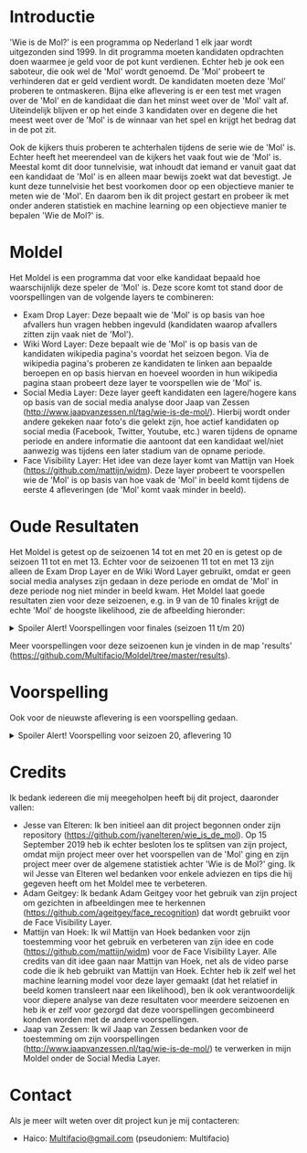 # Introductie
'Wie is de Mol?' is een programma op Nederland 1 elk jaar wordt uitgezonden sind 1999. In dit programma moeten kandidaten opdrachten doen waarmee je geld voor de pot kunt verdienen. Echter heb je ook een saboteur, die ook wel de 'Mol' wordt genoemd. De 'Mol' probeert te verhinderen dat er geld verdient wordt. De kandidaten moeten deze 'Mol' proberen te ontmaskeren. Bijna elke aflevering is er een test met vragen over de 'Mol' en de kandidaat die dan het minst weet over de 'Mol' valt af. Uiteindelijk blijven er op het einde 3 kandidaten over en degene die het meest weet over de 'Mol' is de winnaar van het spel en krijgt het bedrag dat in de pot zit. 

Ook de kijkers thuis proberen te achterhalen tijdens de serie wie de 'Mol' is. Echter heeft het meerendeel van de kijkers het vaak fout wie de 'Mol' is. Meestal komt dit door tunnelvisie, wat inhoudt dat iemand er vanuit gaat dat een kandidaat de 'Mol' is en alleen maar bewijs zoekt wat dat bevestigt. Je kunt deze tunnelvisie het best voorkomen door op een objectieve manier te meten wie de 'Mol'. En daarom ben ik dit project gestart en probeer ik met onder anderen statistiek en machine learning op een objectieve manier te bepalen 'Wie de Mol?' is.

# Moldel
Het Moldel is een programma dat voor elke kandidaat bepaald hoe waarschijnlijk deze speler de 'Mol' is. Deze score komt tot stand door de voorspellingen van de volgende layers te combineren:
* Exam Drop Layer: Deze bepaalt wie de 'Mol' is op basis van hoe afvallers hun vragen hebben ingevuld (kandidaten waarop afvallers zitten zijn vaak niet de 'Mol').
* Wiki Word Layer: Deze bepaalt wie de 'Mol' is op basis van de kandidaten wikipedia pagina's voordat het seizoen begon. Via de wikipedia pagina's proberen ze kandidaten te linken aan bepaalde beroepen en op basis hiervan en hoeveel woorden in hun wikipedia pagina staan probeert deze layer te voorspellen wie de 'Mol' is.
* Social Media Layer: Deze layer geeft kandidaten een lagere/hogere kans op basis van de social media analyse door Jaap van Zessen (http://www.jaapvanzessen.nl/tag/wie-is-de-mol/). Hierbij wordt onder andere gekeken naar foto's die gelekt zijn, hoe actief kandidaten op social media (Facebook, Twitter, Youtube, etc.) waren tijdens de opname periode en andere informatie die aantoont dat een kandidaat wel/niet aanwezig was tijdens een later stadium van de opname periode.
* Face Visibility Layer: Het idee van deze layer komt van Mattijn van Hoek (https://github.com/mattijn/widm). Deze layer probeert te voorspellen wie de 'Mol' is op basis van hoe vaak de 'Mol' in beeld komt tijdens de eerste 4 afleveringen (de 'Mol' komt vaak minder in beeld). 

# Oude Resultaten
Het Moldel is getest op de seizoenen 14 tot en met 20 en is getest op de seizoen 11 tot en met 13. Echter voor de seizoenen 11 tot en met 13 zijn alleen de Exam Drop Layer en de Wiki Word Layer gebruikt, omdat er geen social media analyses zijn gedaan in deze periode en omdat de 'Mol' in deze periode nog niet minder in beeld kwam. Het Moldel laat goede resultaten zien voor deze seizoenen, e.g. in 9 van de 10 finales krijgt de echte 'Mol' de hoogste likelihood, zie de afbeelding hieronder: 
<details>
  <summary>Spoiler Alert! Voorspellingen voor finales (seizoen 11 t/m 20)</summary>
  
  ![Finale Voorspellingen](https://github.com/Multifacio/Moldel/blob/master/results/Final%20Results%20(11-20)%20(2020-08-06)%20-%202.jpeg)
</details>

Meer voorspellingen voor deze seizoenen kun je vinden in de map 'results' (https://github.com/Multifacio/Moldel/tree/master/results).

# Voorspelling
Ook voor de nieuwste aflevering is een voorspelling gedaan.
<details>
  <summary>Spoiler Alert! Voorspelling voor seizoen 20, aflevering 10</summary>
  
  ![Voorspelling](https://github.com/Multifacio/Moldel/blob/master/results/Full%20Moldel:%20Season%2014-20%20(2020-08-05)/Season%2020/After%20Episode%208.png)
</details>

# Credits
Ik bedank iedereen die mij meegeholpen heeft bij dit project, daaronder vallen:
* Jesse van Elteren: Ik ben initieel aan dit project begonnen onder zijn repository (https://github.com/jvanelteren/wie_is_de_mol). Op 15 September 2019 heb ik echter besloten los te splitsen van zijn project, omdat mijn project meer over het voorspellen van de 'Mol' ging en zijn project meer over de algemene statistiek achter 'Wie is de Mol?' ging. Ik wil Jesse van Elteren wel bedanken voor enkele adviezen en tips die hij gegeven heeft om het Moldel mee te verbeteren.
* Adam Geitgey: Ik bedank Adam Geitgey voor het gebruik van zijn project om gezichten in afbeeldingen mee te herkennen (https://github.com/ageitgey/face_recognition) dat wordt gebruikt voor de Face Visibility Layer.  
* Mattijn van Hoek: Ik wil Mattijn van Hoek bedanken voor zijn toestemming voor het gebruik en verbeteren van zijn idee en code (https://github.com/mattijn/widm) voor de Face Visibility Layer. Alle credits van dit idee gaan naar Mattijn van Hoek, net als de video parse code die ik heb gebruikt van Mattijn van Hoek. Echter heb ik zelf wel het machine learning model voor deze layer gemaakt (dat het relatief in beeld komen transleert naar een likelihood), ben ik ook verantwoordelijk voor diepere analyse van deze resultaten voor meerdere seizoenen en heb ik er zelf voor gezorgd dat deze voorspellingen gecombineerd konden worden met de andere voorspellingen. 
* Jaap van Zessen: Ik wil Jaap van Zessen bedanken voor de toestemming om zijn voorspellingen (http://www.jaapvanzessen.nl/tag/wie-is-de-mol/) te verwerken in mijn Moldel onder de Social Media Layer.

# Contact
Als je meer wilt weten over dit project kun je mij contacteren:
* Haico: Multifacio@gmail.com (pseudoniem: Multifacio)

